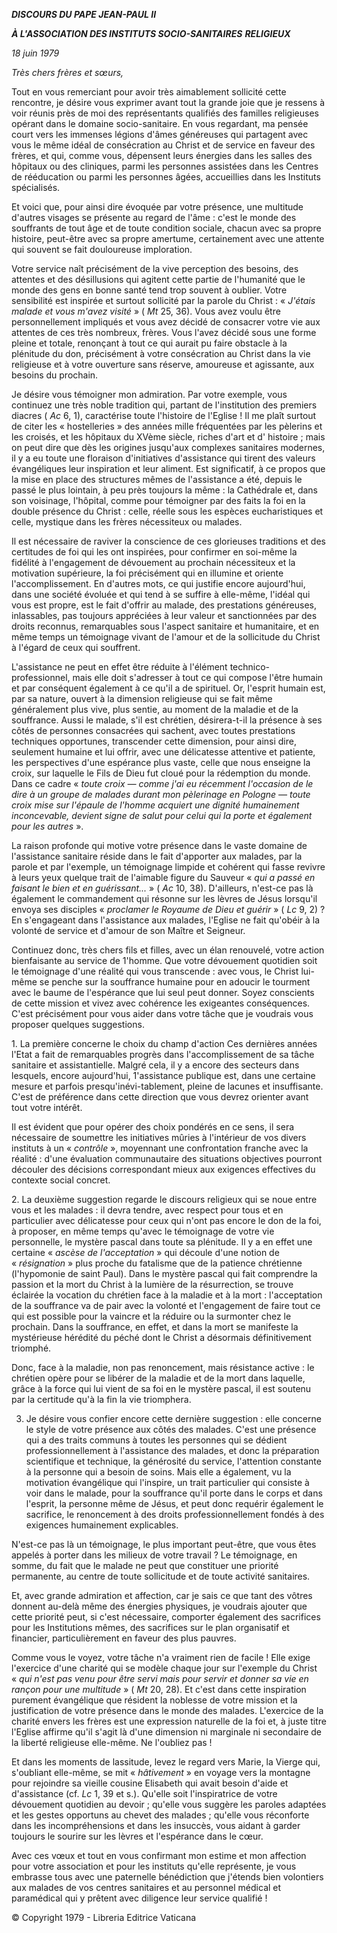 ***DISCOURS DU PAPE JEAN-PAUL II***

***À L'ASSOCIATION DES INSTITUTS SOCIO-SANITAIRES*** ***RELIGIEUX***

*18 juin 1979*

*Très chers frères et sœurs,*

Tout en vous remerciant pour avoir très aimablement sollicité cette rencontre, je désire vous exprimer avant tout la grande joie que je ressens à voir réunis près de moi des représentants qualifiés des familles religieuses opérant dans le domaine socio-sanitaire. En vous regardant, ma pensée court vers les immenses légions d'âmes généreuses qui partagent avec vous le même idéal de consécration au Christ et de service en faveur des frères, et qui, comme vous, dépensent leurs énergies dans les salles des hôpitaux ou des cliniques, parmi les personnes assistées dans les Centres de rééducation ou parmi les personnes âgées, accueillies dans les Instituts spécialisés.

Et voici que, pour ainsi dire évoquée par votre présence, une multitude d'autres visages se présente au regard de l'âme : c'est le monde des souffrants de tout âge et de toute condition sociale, chacun avec sa propre histoire, peut-être avec sa propre amertume, certainement avec une attente qui souvent se fait douloureuse imploration.

Votre service naît précisément de la vive perception des besoins, des attentes et des désillusions qui agitent cette partie de l'humanité que le monde des gens en bonne santé tend trop souvent à oublier. Votre sensibilité est inspirée et surtout sollicité par la parole du Christ : « *J'étais malade et vous m'avez visité* » ( *Mt* 25, 36). Vous avez voulu être personnellement impliqués et vous avez décidé de consacrer votre vie aux attentes de ces très nombreux, frères. Vous l'avez décidé sous une forme pleine et totale, renonçant à tout ce qui aurait pu faire obstacle à la plénitude du don, précisément à votre consécration au Christ dans la vie religieuse et à votre ouverture sans réserve, amoureuse et agissante, aux besoins du prochain.

Je désire vous témoigner mon admiration. Par votre exemple, vous continuez une très noble tradition qui, partant de l'institution des premiers diacres ( *Ac* 6, 1), caractérise toute l'histoire de l'Eglise ! Il me plaît surtout de citer les « hostelleries » des années mille fréquentées par les pèlerins et les croisés, et les hôpitaux du XVème siècle, riches d'art et d' histoire ; mais on peut dire que dès les origines jusqu'aux complexes sanitaires modernes, il y a eu toute une floraison d'initiatives d'assistance qui tirent des valeurs évangéliques leur inspiration et leur aliment. Est significatif, à ce propos que la mise en place des structures mêmes de l'assistance a été, depuis le passé le plus lointain, à peu près toujours la même : la Cathédrale et, dans son voisinage, l'hôpital, comme pour témoigner par des faits la foi en la double présence du Christ : celle, réelle sous les espèces eucharistiques et celle, mystique dans les frères nécessiteux ou malades.

Il est nécessaire de raviver la conscience de ces glorieuses traditions et des certitudes de foi qui les ont inspirées, pour confirmer en soi-même la fidélité à l'engagement de dévouement au prochain nécessiteux et la motivation supérieure, la foi précisément qui en illumine et oriente l'accomplissement. En d'autres mots, ce qui justifie encore aujourd'hui, dans une société évoluée et qui tend à se suffire à elle-même, l'idéal qui vous est propre, est le fait d'offrir au malade, des prestations généreuses, inlassables, pas toujours appréciées à leur valeur et sanctionnées par des droits reconnus, remarquables sous l'aspect sanitaire et humanitaire, et en même temps un témoignage vivant de l'amour et de la sollicitude du Christ à l'égard de ceux qui souffrent.

L'assistance ne peut en effet être réduite à l'élément technico-professionnel, mais elle doit s'adresser à tout ce qui compose l'être humain et par conséquent également à ce qu'il a de spirituel. Or, l'esprit humain est, par sa nature, ouvert à la dimension religieuse qui se fait même généralement plus vive, plus sentie, au moment de la maladie et de la souffrance. Aussi le malade, s'il est chrétien, désirera-t-il la présence à ses côtés de personnes consacrées qui sachent, avec toutes prestations techniques opportunes, transcender cette dimension, pour ainsi dire, seulement humaine et lui offrir, avec une délicatesse attentive et patiente, les perspectives d'une espérance plus vaste, celle que nous enseigne la croix, sur laquelle le Fils de Dieu fut cloué pour la rédemption du monde. Dans ce cadre « *toute croix — comme j'ai eu récemment l'occasion de le dire à un groupe de malades durant mon pèlerinage en Pologne — toute croix mise sur l'épaule de l'homme acquiert une dignité humainement inconcevable, devient signe de salut pour celui qui la porte et également pour les autres* ».

La raison profonde qui motive votre présence dans le vaste domaine de l'assistance sanitaire réside dans le fait d'apporter aux malades, par la parole et par l'exemple, un témoignage limpide et cohérent qui fasse revivre à leurs yeux quelque trait de l'aimable figure du Sauveur « *qui a passé en faisant le bien et en guérissant...* » ( *Ac* 10, 38). D'ailleurs, n'est-ce pas là également le commandement qui résonne sur les lèvres de Jésus lorsqu'il envoya ses disciples « *proclamer le Royaume de Dieu et guérir* » ( *Lc* 9, 2) ? En s'engageant dans l'assistance aux malades, l'Eglise ne fait qu'obéir à la volonté de service et d'amour de son Maître et Seigneur.

Continuez donc, très chers fils et filles, avec un élan renouvelé, votre action bienfaisante au service de 1'homme. Que votre dévouement quotidien soit le témoignage d'une réalité qui vous transcende : avec vous, le Christ lui-même se penche sur la souffrance humaine pour en adoucir le tourment avec le baume de l'espérance que lui seul peut donner. Soyez conscients de cette mission et vivez avec cohérence les exigeantes conséquences. C'est précisément pour vous aider dans votre tâche que je voudrais vous proposer quelques suggestions.

1. La première concerne le choix du champ d'action Ces dernières années l'Etat a fait de remarquables progrès dans l'accomplissement de sa tâche sanitaire et assistantielle. Malgré cela, il y a encore des secteurs dans lesquels, encore aujourd'hui, 1'assistance publique est, dans une certaine mesure et parfois presqu'inévi-tablement, pleine de lacunes et insuffisante. C'est de préférence dans cette direction que vous devrez orienter avant tout votre intérêt.

Il est évident que pour opérer des choix pondérés en ce sens, il sera nécessaire de soumettre les initiatives mûries à l'intérieur de vos divers instituts à un « *contrôle* », moyennant une confrontation franche avec la réalité : d'une évaluation communautaire des situations objectives pourront découler des décisions correspondant mieux aux exigences effectives du contexte social concret.

2. La deuxième suggestion regarde le discours religieux qui se noue entre vous et les malades : il devra tendre, avec respect pour tous et en particulier avec délicatesse pour ceux qui n'ont pas encore le don de la foi, à proposer, en même temps qu'avec le témoignage de votre vie personnelle, le mystère pascal dans toute sa plénitude. Il y a en effet une certaine « *ascèse de l'acceptation* » qui découle d'une notion de « *résignation* » plus proche du fatalisme que de la patience chrétienne (l'hypomonie de saint Paul). Dans le mystère pascal qui fait comprendre la passion et la mort du Christ à la lumière de la résurrection, se trouve éclairée la vocation du chrétien face à la maladie et à la mort : l'acceptation de la souffrance va de pair avec la volonté et l'engagement de faire tout ce qui est possible pour la vaincre et la réduire ou la surmonter chez le prochain. Dans la souffrance, en effet, et dans la mort se manifeste la mystérieuse hérédité du péché dont le Christ a désormais définitivement triomphé.

Donc, face à la maladie, non pas renoncement, mais résistance active : le chrétien opère pour se libérer de la maladie et de la mort dans laquelle, grâce à la force qui lui vient de sa foi en le mystère pascal, il est soutenu par la certitude qu'à la fin la vie triomphera.

3. Je désire vous confier encore cette dernière suggestion : elle concerne le style de votre présence aux côtés des malades. C'est une présence qui a des traits communs à toutes les personnes qui se dédient professionnellement à l'assistance des malades, et donc la préparation scientifique et technique, la générosité du service, l'attention constante à la personne qui a besoin de soins. Mais elle a également, vu la motivation évangélique qui l'inspire, un trait particulier qui consiste à voir dans le malade, pour la souffrance qu'il porte dans le corps et dans l'esprit, la personne même de Jésus, et peut donc requérir également le sacrifice, le renoncement à des droits professionnellement fondés à des exigences humainement explicables.

N'est-ce pas là un témoignage, le plus important peut-être, que vous êtes appelés à porter dans les milieux de votre travail ? Le témoignage, en somme, du fait que le malade ne peut que constituer une priorité permanente, au centre de toute sollicitude et de toute activité sanitaires.

Et, avec grande admiration et affection, car je sais ce que tant des vôtres donnent au-delà même des énergies physiques, je voudrais ajouter que cette priorité peut, si c'est nécessaire, comporter également des sacrifices pour les Institutions mêmes, des sacrifices sur le plan organisatif et financier, particulièrement en faveur des plus pauvres.

Comme vous le voyez, votre tâche n'a vraiment rien de facile ! Elle exige l'exercice d'une charité qui se modèle chaque jour sur l'exemple du Christ « *qui n'est pas venu pour être servi mais pour servir et donner sa vie en rançon pour une multitude* » ( *Mt* 20, 28). Et c'est dans cette inspiration purement évangélique que résident la noblesse de votre mission et la justification de votre présence dans le monde des malades. L'exercice de la charité envers les frères est une expression naturelle de la foi et, à juste titre l'Eglise affirme qu'il s'agit là d'une dimension ni marginale ni secondaire de la liberté religieuse elle-même. Ne l'oubliez pas !

Et dans les moments de lassitude, levez le regard vers Marie, la Vierge qui, s'oubliant elle-même, se mit « *hâtivement* » en voyage vers la montagne pour rejoindre sa vieille cousine Elisabeth qui avait besoin d'aide et d'assistance (cf. *Lc* 1, 39 et s.). Qu'elle soit l'inspiratrice de votre dévouement quotidien au devoir ; qu'elle vous suggère les paroles adaptées et les gestes opportuns au chevet des malades ; qu'elle vous réconforte dans les incompréhensions et dans les insuccès, vous aidant à garder toujours le sourire sur les lèvres et l'espérance dans le cœur.

Avec ces vœux et tout en vous confirmant mon estime et mon affection pour votre association et pour les instituts qu'elle représente, je vous embrasse tous avec une paternelle bénédiction que j'étends bien volontiers aux malades de vos centres sanitaires et au personnel médical et paramédical qui y prêtent avec diligence leur service qualifié !

© Copyright 1979 - Libreria Editrice Vaticana